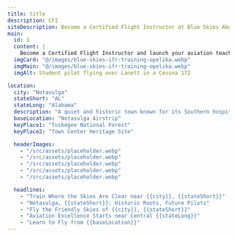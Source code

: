 ```yaml
---
title: title
description: CFI
siteDescription: Become a Certified Flight Instructor at Blue Skies Above in Lannet, Alabama. Build flight hours, inspire new pilots, and advance your aviation career with expert training. Enroll today!
main:
  id: 1
  content: |
    Become a Certified Flight Instructor and launch your aviation teaching career at Blue Skies Above in Lannet, Alabama - training the next generation of pilots.
  imgCard: "@/images/blue-skies-ifr-training-opelika.webp"
  imgMain: "@/images/blue-skies-ifr-training-opelika.webp"
  imgAlt: Student pilot flying over Lanett in a Cessna 172

location:
  city: "Notasulga"
  stateShort: "AL"
  stateLong: "Alabama"
  description: "A quiet and historic town known for its Southern hospitality and clear skies—ideal for new aviators."
  baseLocation: "Notasulga Airstrip"
  keyPlace1: "Tuskegee National Forest"
  keyPlace2: "Town Center Heritage Site"

  headerImages:
    - "/src/assets/placeholder.webp"
    - "/src/assets/placeholder.webp"
    - "/src/assets/placeholder.webp"
    - "/src/assets/placeholder.webp"
    - "/src/assets/placeholder.webp"

  headlines:
    - "Train Where the Skies Are Clear near {{city}}, {{stateShort}}"
    - "Notasulga, {{stateShort}}: Historic Roots, Future Pilots"
    - "Fly the Friendly Skies of {{city}}, {{stateShort}}"
    - "Aviation Excellence Starts near Central {{stateLong}}"
    - "Learn to Fly from {{baseLocation}}"
---
```

